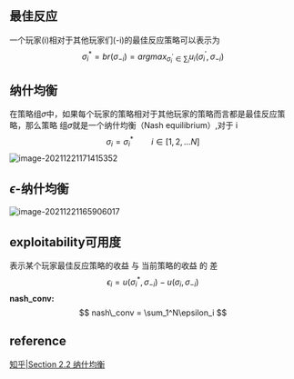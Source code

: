 ## 最佳反应

一个玩家(i)相对于其他玩家们(-i)的最佳反应策略可以表示为
$$
\sigma_i^* = br(\sigma_{-i})= argmax_{\sigma_i^{'}\in\sum_i}u_i(\sigma_i^{'},\sigma_{-i})
$$

## 纳什均衡

在策略组𝜎中，如果每个玩家的策略相对于其他玩家的策略而言都是最佳反应策略，那么策略
组𝜎就是一个纳什均衡（Nash equilibrium）,对于 i 
$$
\sigma_i = \sigma_i^* \qquad i\in[1,2,…N]
$$
![image-20211221171415352](https://cdn.jsdelivr.net/gh/QYHcrossover/blog-imgbed//blogimg/image-20211221171415352.png)

## $\epsilon$-纳什均衡

![image-20211221165906017](https://cdn.jsdelivr.net/gh/QYHcrossover/blog-imgbed//blogimg/image-20211221165906017.png)

## exploitability可用度

表示某个玩家最佳反应策略的收益 与 当前策略的收益 的 差
$$
\epsilon_i = u(\sigma_i^*,\sigma_{-i})-u(\sigma_i,\sigma_{-i})
$$
**nash_conv:**
$$
nash\_conv = \sum_1^N\epsilon_i
$$

## reference

[知乎|Section 2.2 纳什均衡](https://zhuanlan.zhihu.com/p/409161752)

